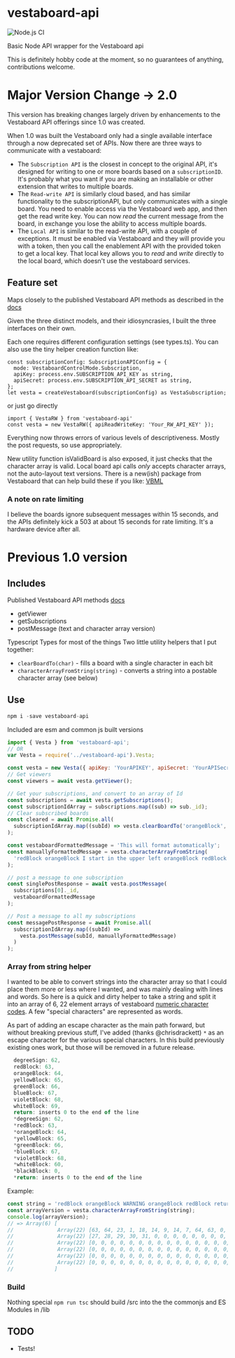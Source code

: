 # vestaboard-api

![Node.js CI](https://github.com/mark-thomas/vestaboard-api/workflows/Node.js%20CI/badge.svg?branch=main)

Basic Node API wrapper for the Vestaboard api

This is definitely hobby code at the moment, so no guarantees of anything,
contributions welcome.

# Major Version Change -> 2.0

This version has breaking changes largely driven by enhancements to the
Vestaboard API offerings since 1.0 was created.

When 1.0 was built the Vestaboard only had a single available interface through
a now deprecated set of APIs. Now there are three ways to communicate with a
vestaboard:

- The `Subscription API` is the closest in concept to the original API, it's
  designed for writing to one or more boards based on a `subscriptionID`. It's
  probably what you want if you are making an installable or other extension
  that writes to multiple boards.
- The `Read-write API` is similarly cloud based, and has similar functionality
  to the subscriptionAPI, but only communicates with a single board. You need to
  enable access via the Vestaboard web app, and then get the read write key. You
  can now _read_ the current message from the board, in exchange you lose the
  ability to access multiple boards.
- The `Local API` is similar to the read-write API, with a couple of exceptions.
  It must be enabled via Vestaboard and they will provide you with a token, then
  you call the enablement API with the provided token to get a local key. That
  local key allows you to _read_ and _write_ directly to the local board, which
  doesn't use the vestaboard services.

## Feature set

Maps closely to the published Vestaboard API methods as described in the
[docs](https://docs.vestaboard.com/docs/read-write-api/introduction)

Given the three distinct models, and their idiosyncrasies, I built the three
interfaces on their own.

Each one requires different configuration settings (see types.ts). You can also
use the tiny helper creation function like:

```
const subscriptionConfig: SubscriptionAPIConfig = {
  mode: VestaboardControlMode.Subscription,
  apiKey: process.env.SUBSCRIPTION_API_KEY as string,
  apiSecret: process.env.SUBSCRIPTION_API_SECRET as string,
};
let vesta = createVestaboard(subscriptionConfig) as VestaSubscription;
```

or just go directly

```
import { VestaRW } from 'vestaboard-api'
const vesta = new VestaRW({ apiReadWriteKey: 'Your_RW_API_KEY' });

```

Everything now throws errors of various levels of descriptiveness. Mostly the
post requests, so use appropriately.

New utility function isValidBoard is also exposed, it just checks that the
character array is valid. Local board api calls _only_ accepts character arrays,
not the auto-layout text versions. There is a new(ish) package from Vestaboard
that can help build these if you like:
[VBML](https://docs.vestaboard.com/docs/vbml/)

### A note on rate limiting

I believe the boards ignore subsequent messages within 15 seconds, and the APIs
definitely kick a 503 at about 15 seconds for rate limiting. It's a hardware
device after all.

# Previous 1.0 version

## Includes

Published Vestaboard API methods [docs](https://docs.vestaboard.com/methods)

- getViewer
- getSubscriptions
- postMessage (text and character array version)

Typescript Types for most of the things
Two little utility helpers that I put together:

- `clearBoardTo(char)` - fills a board with a single character in each bit
- `characterArrayFromString(string)` - converts a string into a postable character array (see below)

## Use

```js
npm i -save vestaboard-api
```

Included are esm and common js built versions

```js
import { Vesta } from 'vestaboard-api';
// OR
var Vesta = require('../vestaboard-api').Vesta;

const vesta = new Vesta({ apiKey: 'YourAPIKEY', apiSecret: 'YourAPISecret' });
// Get viewers
const viewers = await vesta.getViewer();

// Get your subscriptions, and convert to an array of Id
const subscriptions = await vesta.getSubscriptions();
const subscriptionIdArray = subscriptions.map((sub) => sub._id);
// Clear subscribed boards
const cleared = await Promise.all(
  subscriptionIdArray.map((subId) => vesta.clearBoardTo('orangeBlock', subId))
);

const vestaboardFormattedMessage = 'This will format automatically';
const manuallyFormattedMessage = vesta.characterArrayFromString(
  'redBlock orangeBlock I start in the upper left orangeBlock redBlock return new line start here'
);

// post a message to one subscription
const singlePostResponse = await vesta.postMessage(
  subscriptions[0]._id,
  vestaboardFormattedMessage
);

// Post a message to all my subscriptions
const messagePostResponse = await Promise.all(
  subscriptionIdArray.map((subId) =>
    vesta.postMessage(subId, manuallyFormattedMessage)
  )
);
```

### Array from string helper

I wanted to be able to convert strings into the character array so that I could
place them more or less where I wanted, and was mainly dealing with lines and
words. So here is a quick and dirty helper to take a string and split it into an
array of 6, 22 element arrays of vestaboard [numeric character
codes](https://docs.vestaboard.com/characters). A few "special characters" are
represented as words.

As part of adding an escape character as the main path forward, but without
breaking previous stuff, I've added (thanks @chrisdrackett) `*` as an escape
character for the various special characters. In this build previously existing
ones work, but those will be removed in a future release.

```js
  degreeSign: 62,
  redBlock: 63,
  orangeBlock: 64,
  yellowBlock: 65,
  greenBlock: 66,
  blueBlock: 67,
  violetBlock: 68,
  whiteBlock: 69,
  return: inserts 0 to the end of the line
  *degreeSign: 62,
  *redBlock: 63,
  *orangeBlock: 64,
  *yellowBlock: 65,
  *greenBlock: 66,
  *blueBlock: 67,
  *violetBlock: 68,
  *whiteBlock: 60,
  *blackBlock: 0,
  *return: inserts 0 to the end of the line
```

Example:

```js
const string = 'redBlock orangeBlock WARNING orangeBlock redBlock return 12345';
const arrayVersion = vesta.characterArrayFromString(string);
console.log(arrayVersion);
// => Array(6) [
//              Array(22) [63, 64, 23, 1, 18, 14, 9, 14, 7, 64, 63, 0, 0, 0, 0, 0, 0, 0, 0, 0, 0, 0],
//              Array(22) [27, 28, 29, 30, 31, 0, 0, 0, 0, 0, 0, 0, 0, 0, 0, 0, 0, 0, 0, 0, 0, 0],
//              Array(22) [0, 0, 0, 0, 0, 0, 0, 0, 0, 0, 0, 0, 0, 0, 0, 0, 0, 0, 0, 0, 0, 0],
//              Array(22) [0, 0, 0, 0, 0, 0, 0, 0, 0, 0, 0, 0, 0, 0, 0, 0, 0, 0, 0, 0, 0, 0],
//              Array(22) [0, 0, 0, 0, 0, 0, 0, 0, 0, 0, 0, 0, 0, 0, 0, 0, 0, 0, 0, 0, 0, 0]
//              Array(22) [0, 0, 0, 0, 0, 0, 0, 0, 0, 0, 0, 0, 0, 0, 0, 0, 0, 0, 0, 0, 0, 0],
//             ]
```

### Build

Nothing special `npm run tsc` should build /src into the the commonjs and ES Modules in /lib

## TODO

- Tests!
